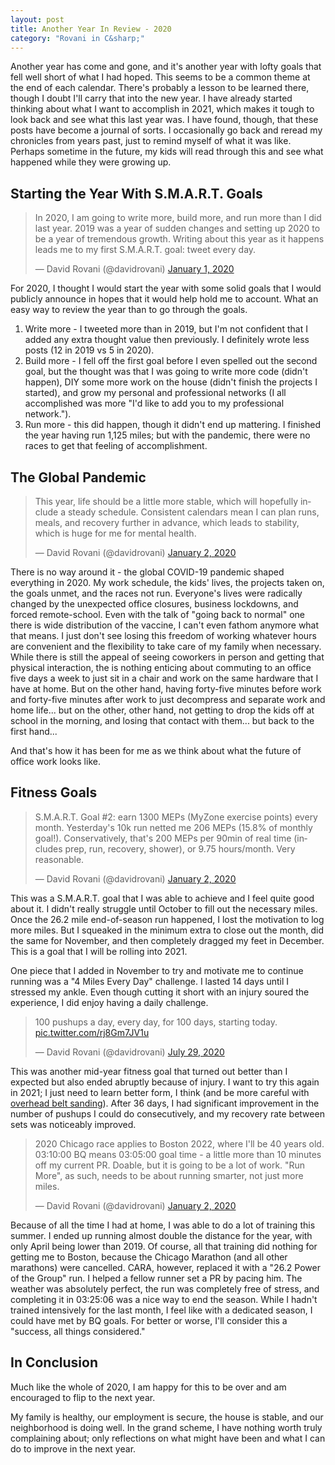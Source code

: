```yaml
---
layout: post
title: Another Year In Review - 2020
category: "Rovani in C&sharp;"
---
```


Another year has come and gone, and it's another year with lofty goals that fell well short of what I had hoped. This seems to be a common theme at the end of each calendar. There's probably a lesson to be learned there, though I doubt I'll carry that into the new year. I have already started thinking about what I want to accomplish in 2021, which makes it tough to look back and see what this last year was. I have found, though, that these posts have become a journal of sorts. I occasionally go back and reread my chronicles from years past, just to remind myself of what it was like. Perhaps sometime in the future, my kids will read through this and see what happened while they were growing up.

## Starting the Year With S.M.A.R.T. Goals

<blockquote class="twitter-tweet"><p lang="en" dir="ltr">In 2020, I am going to write more, build more, and run more than I did last year. 2019 was a year of sudden changes and setting up 2020 to be a year of tremendous growth. Writing about this year as it happens leads me to my first S.M.A.R.T. goal: tweet every day.</p>&mdash; David Rovani (@davidrovani) <a href="https://twitter.com/davidrovani/status/1212484802668048384?ref_src=twsrc%5Etfw">January 1, 2020</a></blockquote> <script async src="https://platform.twitter.com/widgets.js" charset="utf-8"></script>

For 2020, I thought I would start the year with some solid goals that I would publicly announce in hopes that it would help hold me to account. What an easy way to review the year than to go through the goals.

1. Write more - I tweeted more than in 2019, but I'm not confident that I added any extra thought value then previously.  I definitely wrote less posts (12 in 2019 vs 5 in 2020).
1. Build more - I fell off the first goal before I even spelled out the second goal, but the thought was that I was going to write more code (didn't happen), DIY some more work on the house (didn't finish the projects I started), and grow my personal and professional networks (I all accomplished was more "I'd like to add you to my professional network.").
1. Run more - this did happen, though it didn't end up mattering. I finished the year having run 1,125 miles; but with the pandemic, there were no races to get that feeling of accomplishment.

## The Global Pandemic

<blockquote class="twitter-tweet" data-conversation="none" data-lang="en" data-theme="light"><p lang="en" dir="ltr">This year, life should be a little more stable, which will hopefully include a steady schedule. Consistent calendars mean I can plan runs, meals, and recovery further in advance, which leads to stability, which is huge for me for mental health.</p>&mdash; David Rovani (@davidrovani) <a href="https://twitter.com/davidrovani/status/1212789338553098241?ref_src=twsrc%5Etfw">January 2, 2020</a></blockquote>

There is no way around it - the global COVID-19 pandemic shaped everything in 2020. My work schedule, the kids' lives, the projects taken on, the goals unmet, and the races not run. Everyone's lives were radically changed by the unexpected office closures, business lockdowns, and forced remote-school. Even with the talk of "going back to normal" one there is wide distribution of the vaccine, I can't even fathom anymore what that means. I just don't see losing this freedom of working whatever hours are convenient and the flexibility to take care of my family when necessary. While there is still the appeal of seeing coworkers in person and getting that physical interaction, the is nothing enticing about commuting to an office five days a week to just sit in a chair and work on the same hardware that I have at home. But on the other hand, having forty-five minutes before work and forty-five minutes after work to just decompress and separate work and home life... but on the other, other hand, not getting to drop the kids off at school in the morning, and losing that contact with them... but back to the first hand...

And that's how it has been for me as we think about what the future of office work looks like.

## Fitness Goals

<blockquote class="twitter-tweet" data-conversation="none"><p lang="en" dir="ltr">S.M.A.R.T. Goal #2: earn 1300 MEPs (MyZone exercise points) every month. Yesterday&#39;s 10k run netted me 206 MEPs (15.8% of monthly goal!). Conservatively, that&#39;s 200 MEPs per 90min of real time (includes prep, run, recovery, shower), or 9.75 hours/month. Very reasonable.</p>&mdash; David Rovani (@davidrovani) <a href="https://twitter.com/davidrovani/status/1212789341778513922?ref_src=twsrc%5Etfw">January 2, 2020</a></blockquote>

This was a S.M.A.R.T. goal that I was able to achieve and I feel quite good about it. I didn't really struggle until October to fill out the necessary miles. Once the 26.2 mile end-of-season run happened, I lost the motivation to log more miles. But I squeaked in the minimum extra to close out the month, did the same for November, and then completely dragged my feet in December. This is a goal that I will be rolling into 2021.

One piece that I added in November to try and motivate me to continue running was a "4 Miles Every Day" challenge. I lasted 14 days until I stressed my ankle. Even though cutting it short with an injury soured the experience, I did enjoy having a daily challenge.

<blockquote class="twitter-tweet"><p lang="en" dir="ltr">100 pushups a day, every day, for 100 days, starting today. <a href="https://t.co/rj8Gm7JV1u">pic.twitter.com/rj8Gm7JV1u</a></p>&mdash; David Rovani (@davidrovani) <a href="https://twitter.com/davidrovani/status/1288496324493684742?ref_src=twsrc%5Etfw">July 29, 2020</a></blockquote>

This was another mid-year fitness goal that turned out better than I expected but also ended abruptly because of injury. I want to try this again in 2021; I just need to learn better form, I think (and be more careful with [overhead belt sanding](https://twitter.com/davidrovani/status/1301693044794761221)). After 36 days, I had significant improvement in the number of pushups I could do consecutively, and my recovery rate between sets was noticeably improved.

<blockquote class="twitter-tweet" data-conversation="none"><p lang="en" dir="ltr">2020 Chicago race applies to Boston 2022, where I&#39;ll be 40 years old. 03:10:00 BQ means 03:05:00 goal time - a little more than 10 minutes off my current PR. Doable, but it is going to be a lot of work. &quot;Run More&quot;, as such, needs to be about running smarter, not just more miles.</p>&mdash; David Rovani (@davidrovani) <a href="https://twitter.com/davidrovani/status/1212789340201467910?ref_src=twsrc%5Etfw">January 2, 2020</a></blockquote>

Because of all the time I had at home, I was able to do a lot of training this summer. I ended up running almost double the distance for the year, with only April being lower than 2019. Of course, all that training did nothing for getting me to Boston, because the Chicago Marathon (and all other marathons) were cancelled. CARA, however, replaced it with a "26.2 Power of the Group" run. I helped a fellow runner set a PR by pacing him. The weather was absolutely perfect, the run was completely free of stress, and completing it in 03:25:06 was a nice way to end the season. While I hadn't trained intensively for the last month, I feel like with a dedicated season, I could have met by BQ goals. For better or worse, I'll consider this a "success, all things considered."

## In Conclusion

Much like the whole of 2020, I am happy for this to be over and am encouraged to flip to the next year.

My family is healthy, our employment is secure, the house is stable, and our neighborhood is doing well. In the grand scheme, I have nothing worth truly complaining about; only reflections on what might have been and what I can do to improve in the next year.